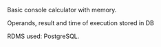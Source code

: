 Basic console calculator with memory.

Operands, result and time of execution stored in DB

RDMS used: PostgreSQL.